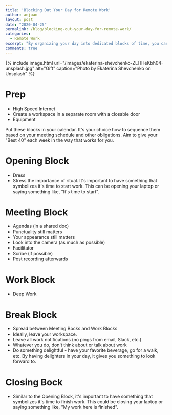 ```yaml
---
title: 'Blocking Out Your Day for Remote Work'
author: anjuan
layout: post
date: "2020-04-25"
permalink: /blog/blocking-out-your-day-for-remote-work/
categories:
  - Remote Work
excerpt: "By organizing your day into dedicated blocks of time, you can make the most of working remotely."
comments: true
---
```


{% include image.html url="/images/ekaterina-shevchenko-ZLTlHeKbh04-unsplash.jpg" alt="Gift" caption="Photo by Ekaterina Shevchenko on Unsplash" %}


# Prep

* High Speed Internet
* Create a workspace in a separate room with a closable door
* Equipment

Put these blocks in your calendar. It's your choice how to sequence them based on your meeting schedule and other obligations. Aim to give your "Best 40" each week in the way that works for you.

# Opening Block
* Dress
* Stress the importance of ritual. It's important to have something that symbolizes it's time to start work. This can be opening your laptop or saying something like, "It's time to start".

# Meeting Block
* Agendas (in a shared doc)
* Punctuality still matters
* Your appearance still matters
* Look into the camera (as much as possible)
* Facilitator
* Scribe (if possible)
* Post recording afterwards

# Work Block
* Deep Work

# Break Block
* Spread between Meeting Bocks and Work Blocks
* Ideally, leave your workspace. 
* Leave all work notifications (no pings from email, Slack, etc.)
* Whatever you do, don't think about or talk about work
* Do something delightful - have your favorite beverage, go for a walk, etc. By having delighters in your day, it gives you something to look forward to.

# Closing Bock
* Similar to the Opening Block, it's important to have something that symbolizes it's time to finish work. This could be closing your laptop or saying something like, "My work here is finished".